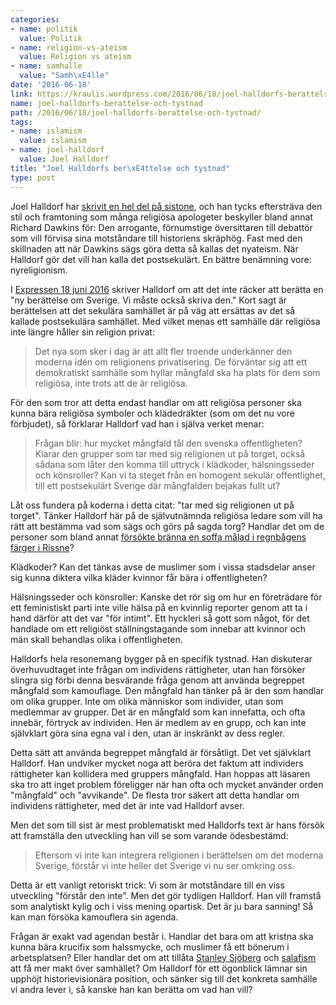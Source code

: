 ```yaml
---
categories:
- name: politik
  value: Politik
- name: religion-vs-ateism
  value: Religion vs ateism
- name: samhalle
  value: "Samh\xE4lle"
date: '2016-06-18'
link: https://kraulis.wordpress.com/2016/06/18/joel-halldorfs-berattelse-och-tystnad/
name: joel-halldorfs-berattelse-och-tystnad
path: /2016/06/18/joel-halldorfs-berattelse-och-tystnad/
tags:
- name: islamism
  value: islamism
- name: joel-halldorf
  value: Joel Halldorf
title: "Joel Halldorfs ber\xE4ttelse och tystnad"
type: post
---
```

Joel Halldorf har [skrivit en hel del på sistone](/tag/joel-halldorf/), och han tycks eftersträva den stil och framtoning som många religiösa apologeter beskyller bland annat Richard Dawkins för: Den arrogante, förnumstige översittaren till debattör som vill förvisa sina motståndare till historiens skräphög. Fast med den skillnaden att när Dawkins sägs göra detta så kallas det nyateism. När Halldorf gör det vill han kalla det postsekulärt. En bättre benämning vore: nyreligionism.

I [Expressen 18 juni 2016](http://www.expressen.se/kultur/hur-mycket-mangfald-tal-var-offentlighet/) skriver Halldorf om att det inte räcker att berätta en "ny berättelse om Sverige. Vi måste också skriva den." Kort sagt är berättelsen att det sekulära samhället är på väg att ersättas av det så kallade postsekulära samhället. Med vilket menas ett samhälle där religiösa inte längre håller sin religion privat:



> Det nya som sker i dag är att allt fler troende underkänner den moderna idén om religionens privatisering. De förväntar sig att ett demokratiskt samhälle som hyllar mångfald ska ha plats för dem som religiösa, inte trots att de är religiösa.

För den som tror att detta endast handlar om att religiösa personer ska kunna bära religiösa symboler och klädedräkter (som om det nu vore förbjudet), så förklarar Halldorf vad han i själva verket menar:

> Frågan blir: hur mycket mångfald tål den svenska offentligheten? Klarar den grupper som tar med sig religionen ut på torget, också sådana som låter den komma till uttryck i klädkoder, hälsningsseder och könsroller? Kan vi ta steget från en homogent sekulär offentlighet, till ett postsekulärt Sverige där mångfalden bejakas fullt ut?

Låt oss fundera på koderna i detta citat: "tar med sig religionen ut på torget". Tänker Halldorf här på de självutnämnda religiösa ledare som vill ha rätt att bestämma vad som sägs och görs på sagda torg? Handlar det om de personer som bland annat [försökte bränna en soffa målad i regnbågens färger i Rissne](http://www.expressen.se/nyheter/tva-misshandlades-under-pride-evenemang/)?

Klädkoder? Kan det tänkas avse de muslimer som i vissa stadsdelar anser sig kunna diktera vilka kläder kvinnor får bära i offentligheten?

Hälsningsseder och könsroller: Kanske det rör sig om hur en företrädare för ett feministiskt parti inte ville hälsa på en kvinnlig reporter genom att ta i hand därför att det var "för intimt". Ett hyckleri så gott som något, för det handlade om ett religiöst ställningstagande som innebar att kvinnor och män skall behandlas olika i offentligheten.

Halldorfs hela resonemang bygger på en specifik tystnad. Han diskuterar överhuvudtaget inte frågan om individens rättigheter, utan han försöker slingra sig förbi denna besvärande fråga genom att använda begreppet mångfald som kamouflage. Den mångfald han tänker på är den som handlar om olika grupper. Inte om olika människor som individer, utan som medlemmar av grupper. Det är en mångfald som kan innefatta, och ofta innebär, förtryck av individen. Hen är medlem av en grupp, och kan inte självklart göra sina egna val i den, utan är inskränkt av dess regler.

Detta sätt att använda begreppet mångfald är försåtligt. Det vet självklart Halldorf. Han undviker mycket noga att beröra det faktum att individers rättigheter kan kollidera med gruppers mångfald. Han hoppas att läsaren ska tro att inget problem föreligger när han ofta och mycket använder orden "mångfald" och "avvikande". De flesta tror säkert att detta handlar om individens rättigheter, med det är inte vad Halldorf avser.

Men det som till sist är mest problematiskt med Halldorfs text är hans försök att framställa den utveckling han vill se som varande ödesbestämd:

> Eftersom vi inte kan integrera religionen i berättelsen om det moderna Sverige, förstår vi inte heller det Sverige vi nu ser omkring oss.

Detta är ett vanligt retoriskt trick: Vi som är motståndare till en viss utveckling "förstår den inte". Men det gör tydligen Halldorf. Han vill framstå som analytiskt kylig och i viss mening opartisk. Det är ju bara sanning! Så kan man försöka kamouflera sin agenda.

Frågan är exakt vad agendan består i. Handlar det bara om att kristna ska kunna bära krucifix som halssmycke, och muslimer få ett bönerum i arbetsplatsen? Eller handlar det om att tillåta [Stanley Sjöberg](http://www.expressen.se/nyheter/hbtq-personer-borde-vara-mer-lagmalda/) och [salafism](http://www.aftonbladet.se/debatt/article23016007.ab) att få mer makt över samhället? Om Halldorf för ett ögonblick lämnar sin upphöjt historievisionära position, och sänker sig till det konkreta samhälle vi andra lever i, så kanske han kan berätta om vad han vill?

